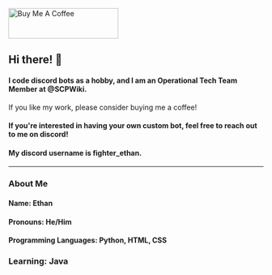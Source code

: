 <a href="https://www.buymeacoffee.com/fighterethan" target="_blank"><img src="https://cdn.buymeacoffee.com/buttons/v2/default-yellow.png" alt="Buy Me A Coffee" style="height: 60px !important;width: 217px !important;" ></a>

## Hi there! 👋
#### I code discord bots as a hobby, and I am an Operational Tech Team Member at @SCPWiki.

If you like my work, please consider buying me a coffee!

#### If you're interested in having your own custom bot, feel free to reach out to me on discord! 
#### My discord username is fighter_ethan.
---
### About Me
#### Name: Ethan 
#### Pronouns: He/Him 
#### Programming Languages: Python, HTML, CSS 
### Learning: Java


<!--
**fighter-Ethan/fighter-Ethan** is a ✨ _special_ ✨ repository because its `README.md` (this file) appears on your GitHub profile.

Here are some ideas to get you started:

- 🔭 I’m currently working on ...
- 🌱 I’m currently learning ...
- 👯 I’m looking to collaborate on ...
- 🤔 I’m looking for help with ...
- 💬 Ask me about ...
- 📫 How to reach me: ...
- 😄 Pronouns: ...
- ⚡ Fun fact: ...
-->
